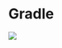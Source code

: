 # Gradle

[![](https://jitpack.io/v/zj565061763/log-builder.svg)](https://jitpack.io/#zj565061763/log-builder)